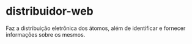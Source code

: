 # distribuidor-web
Faz a distribuição eletrônica dos átomos, além de identificar e fornecer informações sobre os mesmos.
